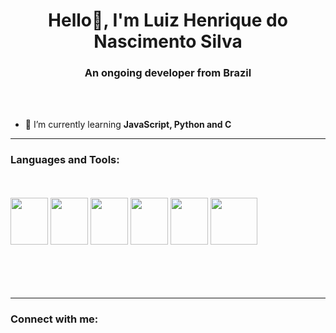 <h1 align="center">Hello👋, I'm Luiz Henrique do Nascimento Silva</h1>
<h3 align="center">An ongoing developer from <strong>Brazil</strong></h3>
<br><br>

- 🌱 I’m currently learning **JavaScript, Python and C**

<hr>

<h3 align="left">Languages and Tools: </h3>

<div align="left">
  <br><br>
  
  <img height="75" width="60" src="https://cdn.jsdelivr.net/gh/devicons/devicon/icons/javascript/javascript-original.svg" />
  <img height="75" width="60" src="https://cdn.jsdelivr.net/gh/devicons/devicon/icons/python/python-original.svg" />
  <img height="75" width="60" src="https://cdn.jsdelivr.net/gh/devicons/devicon/icons/c/c-original.svg" />
  <img height="75" width="60" src="https://cdn.jsdelivr.net/gh/devicons/devicon/icons/html5/html5-original.svg" />
  <img height="75" width="60" src="https://cdn.jsdelivr.net/gh/devicons/devicon/icons/css3/css3-original.svg" />
  <img height="75" width="75" src="https://cdn.jsdelivr.net/gh/devicons/devicon/icons/bootstrap/bootstrap-plain.svg" />  
          
</div>
 <br><br> <br><br>
<hr>

<h3 align="left">Connect with me:</h3>
<p align="left">
<div>
    <a href="https://www.instagram.com/luizhnsc/"><img src="https://img.shields.io/badge/Instagram-E4405F?style=for-the-badge&logo=instagram&logoColor=white&locale=en" alt=""></a>
    <a href="https://www.linkedin.com/in/luizhenriquedonascimentosilva/"><img src="https://img.shields.io/badge/LinkedIn-0077B5?style=for-the-badge&logo=linkedin&logoColor=white&locale=en" alt=""></a>
  <a href="https://twitter.com/Luizhnsc"><img src="https://img.shields.io/badge/Twitter-1DA1F2?style=for-the-badge&logo=twitter&logoColor=white&locale=en" alt=""></a>
</div>
